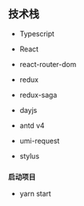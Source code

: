 ## 技术栈

* Typescript

* React
* react-router-dom
* redux
* redux-saga

* dayjs
* antd v4
* umi-request

* stylus


### `启动项目`
* yarn start